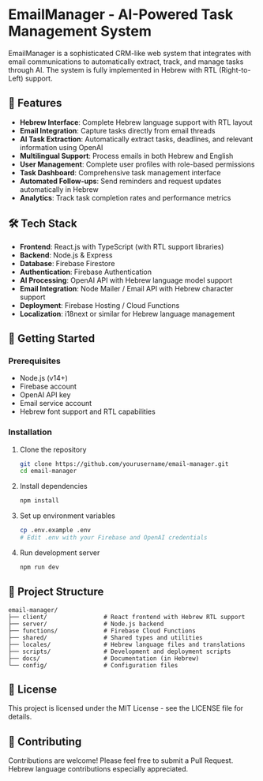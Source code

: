 # EmailManager - AI-Powered Task Management System

EmailManager is a sophisticated CRM-like web system that integrates with email communications to automatically extract, track, and manage tasks through AI. The system is fully implemented in Hebrew with RTL (Right-to-Left) support.

## 🌟 Features

- **Hebrew Interface**: Complete Hebrew language support with RTL layout
- **Email Integration**: Capture tasks directly from email threads
- **AI Task Extraction**: Automatically extract tasks, deadlines, and relevant information using OpenAI
- **Multilingual Support**: Process emails in both Hebrew and English
- **User Management**: Complete user profiles with role-based permissions
- **Task Dashboard**: Comprehensive task management interface
- **Automated Follow-ups**: Send reminders and request updates automatically in Hebrew
- **Analytics**: Track task completion rates and performance metrics

## 🛠 Tech Stack

- **Frontend**: React.js with TypeScript (with RTL support libraries)
- **Backend**: Node.js & Express
- **Database**: Firebase Firestore
- **Authentication**: Firebase Authentication
- **AI Processing**: OpenAI API with Hebrew language model support
- **Email Integration**: Node Mailer / Email API with Hebrew character support
- **Deployment**: Firebase Hosting / Cloud Functions
- **Localization**: i18next or similar for Hebrew language management

## 🚀 Getting Started

### Prerequisites

- Node.js (v14+)
- Firebase account
- OpenAI API key
- Email service account
- Hebrew font support and RTL capabilities

### Installation

1. Clone the repository
   ```bash
   git clone https://github.com/yourusername/email-manager.git
   cd email-manager
   ```

2. Install dependencies
   ```bash
   npm install
   ```

3. Set up environment variables
   ```bash
   cp .env.example .env
   # Edit .env with your Firebase and OpenAI credentials
   ```

4. Run development server
   ```bash
   npm run dev
   ```

## 📂 Project Structure

```
email-manager/
├── client/                # React frontend with Hebrew RTL support
├── server/                # Node.js backend
├── functions/             # Firebase Cloud Functions
├── shared/                # Shared types and utilities
├── locales/               # Hebrew language files and translations
├── scripts/               # Development and deployment scripts
├── docs/                  # Documentation (in Hebrew)
└── config/                # Configuration files
```

## 📝 License

This project is licensed under the MIT License - see the LICENSE file for details.

## 🤝 Contributing

Contributions are welcome! Please feel free to submit a Pull Request. Hebrew language contributions especially appreciated. 